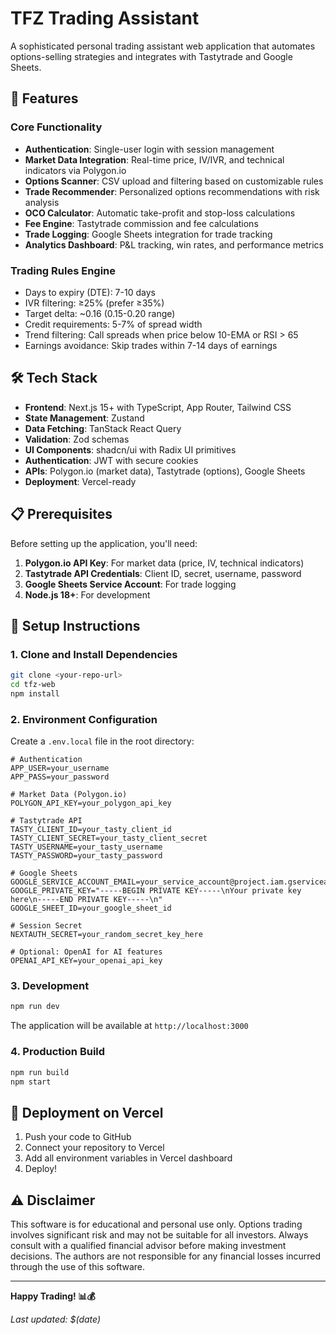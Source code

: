 # TFZ Trading Assistant

A sophisticated personal trading assistant web application that automates options-selling strategies and integrates with Tastytrade and Google Sheets.

## 🚀 Features

### Core Functionality
- **Authentication**: Single-user login with session management
- **Market Data Integration**: Real-time price, IV/IVR, and technical indicators via Polygon.io
- **Options Scanner**: CSV upload and filtering based on customizable rules
- **Trade Recommender**: Personalized options recommendations with risk analysis
- **OCO Calculator**: Automatic take-profit and stop-loss calculations
- **Fee Engine**: Tastytrade commission and fee calculations
- **Trade Logging**: Google Sheets integration for trade tracking
- **Analytics Dashboard**: P&L tracking, win rates, and performance metrics

### Trading Rules Engine
- Days to expiry (DTE): 7-10 days
- IVR filtering: ≥25% (prefer ≥35%)
- Target delta: ~0.16 (0.15-0.20 range)
- Credit requirements: 5-7% of spread width
- Trend filtering: Call spreads when price below 10-EMA or RSI > 65
- Earnings avoidance: Skip trades within 7-14 days of earnings

## 🛠 Tech Stack

- **Frontend**: Next.js 15+ with TypeScript, App Router, Tailwind CSS
- **State Management**: Zustand
- **Data Fetching**: TanStack React Query
- **Validation**: Zod schemas
- **UI Components**: shadcn/ui with Radix UI primitives
- **Authentication**: JWT with secure cookies
- **APIs**: Polygon.io (market data), Tastytrade (options), Google Sheets
- **Deployment**: Vercel-ready

## 📋 Prerequisites

Before setting up the application, you'll need:

1. **Polygon.io API Key**: For market data (price, IV, technical indicators)
2. **Tastytrade API Credentials**: Client ID, secret, username, password
3. **Google Sheets Service Account**: For trade logging
4. **Node.js 18+**: For development

## 🔧 Setup Instructions

### 1. Clone and Install Dependencies

```bash
git clone <your-repo-url>
cd tfz-web
npm install
```

### 2. Environment Configuration

Create a `.env.local` file in the root directory:

```env
# Authentication
APP_USER=your_username
APP_PASS=your_password

# Market Data (Polygon.io)
POLYGON_API_KEY=your_polygon_api_key

# Tastytrade API
TASTY_CLIENT_ID=your_tasty_client_id
TASTY_CLIENT_SECRET=your_tasty_client_secret
TASTY_USERNAME=your_tasty_username
TASTY_PASSWORD=your_tasty_password

# Google Sheets
GOOGLE_SERVICE_ACCOUNT_EMAIL=your_service_account@project.iam.gserviceaccount.com
GOOGLE_PRIVATE_KEY="-----BEGIN PRIVATE KEY-----\nYour private key here\n-----END PRIVATE KEY-----\n"
GOOGLE_SHEET_ID=your_google_sheet_id

# Session Secret
NEXTAUTH_SECRET=your_random_secret_key_here

# Optional: OpenAI for AI features
OPENAI_API_KEY=your_openai_api_key
```

### 3. Development

```bash
npm run dev
```

The application will be available at `http://localhost:3000`

### 4. Production Build

```bash
npm run build
npm start
```

## 🚀 Deployment on Vercel

1. Push your code to GitHub
2. Connect your repository to Vercel
3. Add all environment variables in Vercel dashboard
4. Deploy!

## ⚠️ Disclaimer

This software is for educational and personal use only. Options trading involves significant risk and may not be suitable for all investors. Always consult with a qualified financial advisor before making investment decisions. The authors are not responsible for any financial losses incurred through the use of this software.

---

**Happy Trading! 📊💰**

*Last updated: $(date)*

<!-- Deployment trigger: $(date +%s) -->
